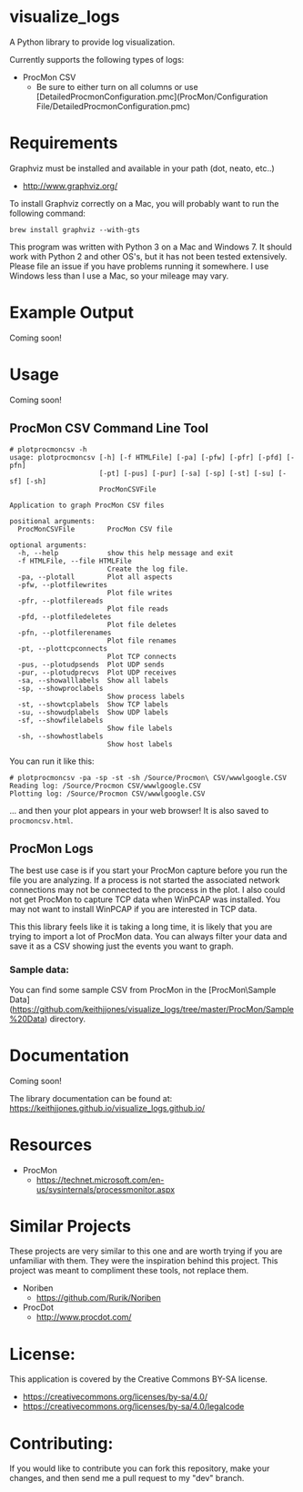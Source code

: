 # visualize_logs

A Python library to provide log visualization. 

Currently supports the following types of logs:
  - ProcMon CSV
  	- Be sure to either turn on all columns or use [DetailedProcmonConfiguration.pmc](ProcMon/Configuration File/DetailedProcmonConfiguration.pmc)

# Requirements

Graphviz must be installed and available in your path (dot, neato, etc..)
  - http://www.graphviz.org/

To install Graphviz correctly on a Mac, you will probably want to run the following command:

```
brew install graphviz --with-gts
```

This program was written with Python 3 on a Mac and Windows 7.  It should work with Python 2 and other OS's, but it has not been tested
extensively.  Please file an issue if you have problems running it somewhere.  I use Windows less than I use a Mac, so your mileage may
vary.

# Example Output

Coming soon!

# Usage

Coming soon!

## ProcMon CSV Command Line Tool

```
# plotprocmoncsv -h
usage: plotprocmoncsv [-h] [-f HTMLFile] [-pa] [-pfw] [-pfr] [-pfd] [-pfn]
                      [-pt] [-pus] [-pur] [-sa] [-sp] [-st] [-su] [-sf] [-sh]
                      ProcMonCSVFile

Application to graph ProcMon CSV files

positional arguments:
  ProcMonCSVFile        ProcMon CSV file

optional arguments:
  -h, --help            show this help message and exit
  -f HTMLFile, --file HTMLFile
                        Create the log file.
  -pa, --plotall        Plot all aspects
  -pfw, --plotfilewrites
                        Plot file writes
  -pfr, --plotfilereads
                        Plot file reads
  -pfd, --plotfiledeletes
                        Plot file deletes
  -pfn, --plotfilerenames
                        Plot file renames
  -pt, --plottcpconnects
                        Plot TCP connects
  -pus, --plotudpsends  Plot UDP sends
  -pur, --plotudprecvs  Plot UDP receives
  -sa, --showalllabels  Show all labels
  -sp, --showproclabels
                        Show process labels
  -st, --showtcplabels  Show TCP labels
  -su, --showudplabels  Show UDP labels
  -sf, --showfilelabels
                        Show file labels
  -sh, --showhostlabels
                        Show host labels
```

You can run it like this:

```
# plotprocmoncsv -pa -sp -st -sh /Source/Procmon\ CSV/wwwlgoogle.CSV 
Reading log: /Source/Procmon CSV/wwwlgoogle.CSV
Plotting log: /Source/Procmon CSV/wwwlgoogle.CSV
```

... and then your plot appears in your web browser!  It is also saved to `procmoncsv.html`.

## ProcMon Logs

The best use case is if you start your ProcMon capture before you run the file you are analyzing.  If a process 
is not started the associated network connections may not be connected to the process in the plot.  I also could
not get ProcMon to capture TCP data when WinPCAP was installed.  You may not want to install WinPCAP if you are
interested in TCP data.

This this library feels like it is taking a long time, it is likely that you are trying to import a lot of ProcMon
data.  You can always filter your data and save it as a CSV showing just the events you want to graph.

### Sample data:

You can find some sample CSV from ProcMon in the [ProcMon\Sample Data] (https://github.com/keithjjones/visualize_logs/tree/master/ProcMon/Sample%20Data) directory.

# Documentation

Coming soon!

The library documentation can be found at:  https://keithjjones.github.io/visualize_logs.github.io/

# Resources

- ProcMon
  - https://technet.microsoft.com/en-us/sysinternals/processmonitor.aspx

# Similar Projects

These projects are very similar to this one and are worth trying if you are
unfamiliar with them.  They were the inspiration behind this project.  This project
was meant to compliment these tools, not replace them.

- Noriben
  - https://github.com/Rurik/Noriben
- ProcDot
  - http://www.procdot.com/

# License:

This application is covered by the Creative Commons BY-SA license.

- https://creativecommons.org/licenses/by-sa/4.0/
- https://creativecommons.org/licenses/by-sa/4.0/legalcode

# Contributing:

If you would like to contribute you can fork this repository, make your changes, and
then send me a pull request to my "dev" branch.